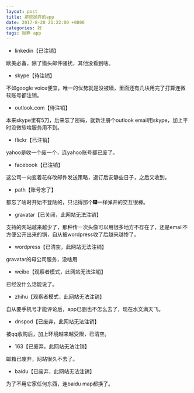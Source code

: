```yaml
---
layout: post
title: 那些抛弃的app
date: 2017-8-20 21:22:00 +0800
categories: 好
tags: 抛弃 app
---
```


* linkedin【已注销】

欧美必备，除了猎头邮件骚扰，其他没看到啥。

* skype【待注销】

不如google voice便宜，唯一的优势就是没被墙，里面还有几块用完了打算连微软账号都注销。

* outlook.com【待注销】

本来skype里有5刀，后来忘了密码，就新注册个outlook email用skype，加上平时没微软啥服务用不到。

* flickr【已注销】

yahoo是收一个废一个，连yahoo账号都已废了。

* facebook【已注销】

这公司一向变着花样改邮件发送策略，退订后安静些日子，之后又收到。

* path【账号忘了】

都忘了啥时开始不登陆的，只记得那个🎆一样弹开的交互很棒。

* gravatar【已关闭，此网站无法注销】

支持的网站越来越少了，那种传一次头像可以用很多地方不存在了，还是email不方便公开出来的锅，自从被wordpress收了后越来越惨了。

* wordpress【已清空，此网站无法注销】

gravatar的母公司服务，没啥用

* weibo【观察者模式，此网站无法注销】

已经没什么话能说了。

* zhihu【观察者模式，此网站无法注销】

自从要手机号才能评论后，app已删也不怎么去了，现在水文满天飞。

* dnspod【已废弃，此网站无法注销】

被qq收购后，加上环境越来越受限，已清空。

* 163【已废弃，此网站无法注销】

邮箱已废弃，网站很久不去了。

* baidu【已废弃，此网站无法注销】

为了不用它家任何东西，连baidu map都换了。

